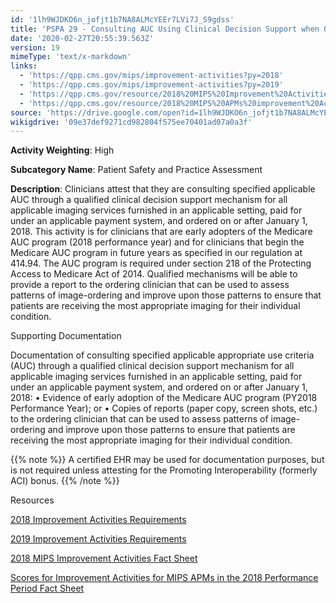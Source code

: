 ```yaml
---
id: '1lh9WJDKO6n_jofjt1b7NA8ALMcYEEr7LVi7J_S9gdss'
title: 'PSPA 29 - Consulting AUC Using Clinical Decision Support when Ordering Advanced'
date: '2020-02-27T20:55:39.563Z'
version: 19
mimeType: 'text/x-markdown'
links:
  - 'https://qpp.cms.gov/mips/improvement-activities?py=2018'
  - 'https://qpp.cms.gov/mips/improvement-activities?py=2019'
  - 'https://qpp.cms.gov/resource/2018%20MIPS%20Improvement%20Activities%20Fact%20Sheet'
  - 'https://qpp.cms.gov/resource/2018%20MIPS%20APMs%20improvement%20Activities%20scores%20fact%20sheet'
source: 'https://drive.google.com/open?id=1lh9WJDKO6n_jofjt1b7NA8ALMcYEEr7LVi7J_S9gdss'
wikigdrive: '09e37def9271cd982804f575ee70401ad07a0a3f'
---
```

**Activity Weighting**: High

**Subcategory Name**: Patient Safety and Practice Assessment

**Description**: Clinicians attest that they are consulting specified applicable AUC through a qualified clinical decision support mechanism for all applicable imaging services furnished in an applicable setting, paid for under an applicable payment system, and ordered on or after January 1, 2018. This activity is for clinicians that are early adopters of the Medicare AUC program (2018 performance year) and for clinicians that begin the Medicare AUC program in future years as specified in our regulation at 414.94. The AUC program is required under section 218 of the Protecting Access to Medicare Act of 2014. Qualified mechanisms will be able to provide a report to the ordering clinician that can be used to assess patterns of image-ordering and improve upon those patterns to ensure that patients are receiving the most appropriate imaging for their individual condition.

Supporting Documentation

Documentation of consulting specified applicable appropriate use criteria (AUC) through a qualified clinical decision support mechanism for all applicable imaging services furnished in an applicable setting, paid for under an applicable payment system, and ordered on or after January 1, 2018: • Evidence of early adoption of the Medicare AUC program (PY2018 Performance Year); or • Copies of reports (paper copy, screen shots, etc.) to the ordering clinician that can be used to assess patterns of image-ordering and improve upon those patterns to ensure that patients are receiving the most appropriate imaging for their individual condition.

{{% note %}}
A certified EHR may be used for documentation purposes, but is not required unless attesting for the Promoting Interoperability (formerly ACI) bonus.
{{% /note %}}

Resources

[2018 Improvement Activities Requirements](https://qpp.cms.gov/mips/improvement-activities?py=2018)

[2019 Improvement Activities Requirements](https://qpp.cms.gov/mips/improvement-activities?py=2019)

[2018 MIPS Improvement Activities Fact Sheet](https://qpp.cms.gov/resource/2018%20MIPS%20Improvement%20Activities%20Fact%20Sheet)

[Scores for Improvement Activities for MIPS APMs in the 2018 Performance Period Fact Sheet](https://qpp.cms.gov/resource/2018%20MIPS%20APMs%20improvement%20Activities%20scores%20fact%20sheet)
